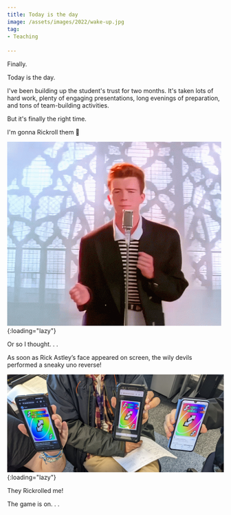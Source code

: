 ```yaml
---
title: Today is the day
image: /assets/images/2022/wake-up.jpg
tag:
- Teaching

---
```


Finally. 

Today is the day.

I've been building up the student's trust for two months. It's taken lots of hard work, plenty of engaging presentations, long evenings of preparation, and tons of team-building activities.

But it's finally the right time.

I'm gonna Rickroll them 🤫

![Never gonna give you up](/assets/images/2022/never-gonna-give-you-up.gif "Never gonna let you down"){:loading="lazy"}

Or so I thought. . . 

As soon as Rick Astley’s face appeared on screen, the wily devils performed a sneaky uno reverse!

![Three uno reverse cards](/assets/images/2022/uno-reverse.jpg "Three uno reverse cards on mobile phones"){:loading="lazy"}

They Rickrolled me!

The game is on. . .
